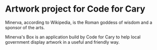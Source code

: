# Artwork project for Code for Cary

Minerva, according to Wikipedia, is the Roman goddess of wisdom and a sponsor of the arts.

Minerva's Box is an application build by Code for Cary to help local government display artwork in a useful and friendly way.
